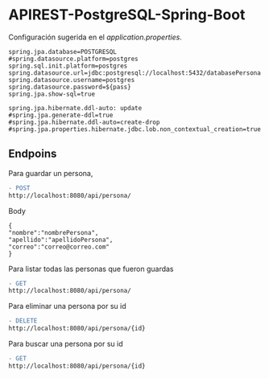 # APIREST-PostgreSQL-Spring-Boot

Configuración sugerida en el _application.properties_.

```
spring.jpa.database=POSTGRESQL
#spring.datasource.platform=postgres
spring.sql.init.platform=postgres
spring.datasource.url=jdbc:postgresql://localhost:5432/databasePersona
spring.datasource.username=postgres
spring.datasource.password=${pass}
spring.jpa.show-sql=true

spring.jpa.hibernate.ddl-auto: update
#spring.jpa.generate-ddl=true
#spring.jpa.hibernate.ddl-auto=create-drop
#spring.jpa.properties.hibernate.jdbc.lob.non_contextual_creation=true
```

## Endpoins

Para guardar un persona,

```diff
- POST
http://localhost:8080/api/persona/
```
Body
```
{
"nombre":"nombrePersona",
"apellido":"apellidoPersona",
"correo":"correo@correo.com"
}
```
Para listar todas las personas que fueron guardas
```diff
- GET
http://localhost:8080/api/persona/
```
Para eliminar una persona por su id
```diff
- DELETE
http://localhost:8080/api/persona/{id}
```

Para buscar una persona por su id
```diff
- GET
http://localhost:8080/api/persona/{id}
```



